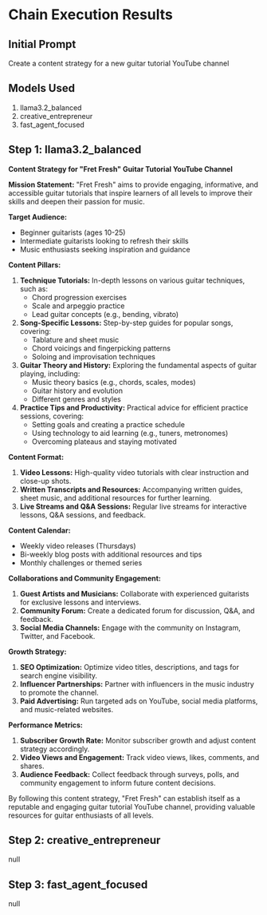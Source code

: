 # Chain Execution Results

## Initial Prompt

Create a content strategy for a new guitar tutorial YouTube channel

## Models Used

1. llama3.2_balanced
2. creative_entrepreneur
3. fast_agent_focused

## Step 1: llama3.2_balanced

**Content Strategy for "Fret Fresh" Guitar Tutorial YouTube Channel**

**Mission Statement:**
"Fret Fresh" aims to provide engaging, informative, and accessible guitar tutorials that inspire learners of all levels to improve their skills and deepen their passion for music.

**Target Audience:**

* Beginner guitarists (ages 10-25)
* Intermediate guitarists looking to refresh their skills
* Music enthusiasts seeking inspiration and guidance

**Content Pillars:**

1. **Technique Tutorials:** In-depth lessons on various guitar techniques, such as:
	* Chord progression exercises
	* Scale and arpeggio practice
	* Lead guitar concepts (e.g., bending, vibrato)
2. **Song-Specific Lessons:** Step-by-step guides for popular songs, covering:
	* Tablature and sheet music
	* Chord voicings and fingerpicking patterns
	* Soloing and improvisation techniques
3. **Guitar Theory and History:** Exploring the fundamental aspects of guitar playing, including:
	* Music theory basics (e.g., chords, scales, modes)
	* Guitar history and evolution
	* Different genres and styles
4. **Practice Tips and Productivity:** Practical advice for efficient practice sessions, covering:
	* Setting goals and creating a practice schedule
	* Using technology to aid learning (e.g., tuners, metronomes)
	* Overcoming plateaus and staying motivated

**Content Format:**

1. **Video Lessons:** High-quality video tutorials with clear instruction and close-up shots.
2. **Written Transcripts and Resources:** Accompanying written guides, sheet music, and additional resources for further learning.
3. **Live Streams and Q&A Sessions:** Regular live streams for interactive lessons, Q&A sessions, and feedback.

**Content Calendar:**

* Weekly video releases (Thursdays)
* Bi-weekly blog posts with additional resources and tips
* Monthly challenges or themed series

**Collaborations and Community Engagement:**

1. **Guest Artists and Musicians:** Collaborate with experienced guitarists for exclusive lessons and interviews.
2. **Community Forum:** Create a dedicated forum for discussion, Q&A, and feedback.
3. **Social Media Channels:** Engage with the community on Instagram, Twitter, and Facebook.

**Growth Strategy:**

1. **SEO Optimization:** Optimize video titles, descriptions, and tags for search engine visibility.
2. **Influencer Partnerships:** Partner with influencers in the music industry to promote the channel.
3. **Paid Advertising:** Run targeted ads on YouTube, social media platforms, and music-related websites.

**Performance Metrics:**

1. **Subscriber Growth Rate:** Monitor subscriber growth and adjust content strategy accordingly.
2. **Video Views and Engagement:** Track video views, likes, comments, and shares.
3. **Audience Feedback:** Collect feedback through surveys, polls, and community engagement to inform future content decisions.

By following this content strategy, "Fret Fresh" can establish itself as a reputable and engaging guitar tutorial YouTube channel, providing valuable resources for guitar enthusiasts of all levels.

## Step 2: creative_entrepreneur

null

## Step 3: fast_agent_focused

null

